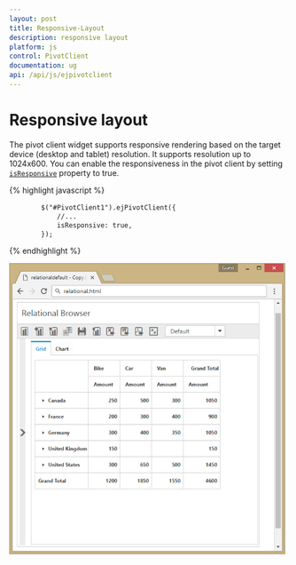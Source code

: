```yaml
---
layout: post
title: Responsive-Layout
description: responsive layout
platform: js
control: PivotClient
documentation: ug
api: /api/js/ejpivotclient
---
```


# Responsive layout

The pivot client widget supports responsive rendering based on the target device (desktop and tablet) resolution. It supports resolution up to 1024x600. You can enable the responsiveness in the pivot client by setting [`isResponsive`](/api/js/ejpivotclient#members:isresponsive) property to true.

{% highlight javascript %}

            $("#PivotClient1").ejPivotClient({
                //...
                isResponsive: true,
            });

{% endhighlight %}

![](Responsive-Layout_images/responsive.png)




